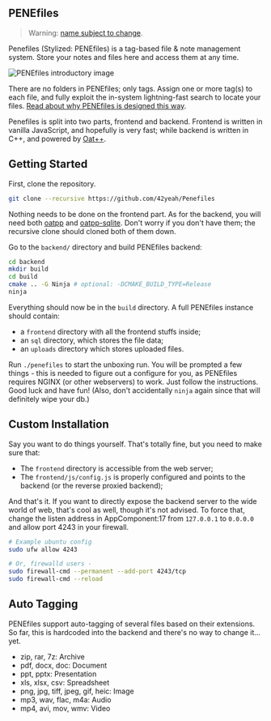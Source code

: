 ## PENEfiles 

> Warning: [name subject to change](https://www.reddit.com/r/selfhosted/comments/1cf57ln/comment/l1ndezs/?utm_source=share&utm_medium=web3x&utm_name=web3xcss&utm_term=1&utm_content=share_button).

Penefiles (Stylized: PENEfiles) is a tag-based file & note management system. Store your notes and files here and access them at any time.

![PENEfiles introductory image](https://blog.42yeah.is/assets/post_assets/penefiles/penefiles_intro.png)

There are no folders in PENEfiles; only tags. Assign one or more tag(s) to each file, and fully exploit the in-system lightning-fast search to locate your files. [Read about why PENEfiles is designed this way](https://blog.42yeah.is/featured/2023/05/06/introducing-penefiles.html).

Penefiles is split into two parts, frontend and backend. Frontend is written in vanilla JavaScript, and hopefully is very fast; while backend is written in C++, and powered by [Oat++](https://github.com/oatpp/oatpp).

## Getting Started

First, clone the repository.

```bash
git clone --recursive https://github.com/42yeah/Penefiles 
```

Nothing needs to be done on the frontend part. As for the backend, you will need both [oatpp](https://github.com/oatpp/oatpp) and [oatpp-sqlite](https://github.com/oatpp/oatpp-sqlite). Don't worry if you don't have them; the recursive clone should cloned both of them down.

Go to the `backend/` directory and build PENEfiles backend:

```bash
cd backend
mkdir build
cd build
cmake .. -G Ninja # optional: -DCMAKE_BUILD_TYPE=Release
ninja
```

Everything should now be in the `build` directory. A full PENEfiles instance should contain:

- a `frontend` directory with all the frontend stuffs inside;
- an `sql` directory, which stores the file data;
- an `uploads` directory which stores uploaded files.

Run `./penefiles` to start the unboxing run. You will be prompted a few things - this is needed to figure out a configure for you, as PENEfiles requires NGINX (or other webservers) to work. Just follow the instructions. Good luck and have fun! (Also, don't accidentally `ninja` again since that will definitely wipe your db.)

## Custom Installation

Say you want to do things yourself. That's totally fine, but you need to make sure that:

- The `frontend` directory is accessible from the web server;
- The `frontend/js/config.js` is properly configured and points to the backend (or the reverse proxied backend);

And that's it. If you want to directly expose the backend server to the wide world of web, that's cool as well, though it's not advised. To force that, change the listen address in AppComponent:17 from `127.0.0.1` to `0.0.0.0` and allow port 4243 in your firewall.

```bash
# Example ubuntu config 
sudo ufw allow 4243

# Or, firewalld users - 
sudo firewall-cmd --permanent --add-port 4243/tcp
sudo firewall-cmd --reload
```

## Auto Tagging

PENEfiles support auto-tagging of several files based on their extensions. So far, this is hardcoded into the backend and there's no way to change it... yet.

- zip, rar, 7z: Archive
- pdf, docx, doc: Document
- ppt, pptx: Presentation
- xls, xlsx, csv: Spreadsheet
- png, jpg, tiff, jpeg, gif, heic: Image
- mp3, wav, flac, m4a: Audio
- mp4, avi, mov, wmv: Video
